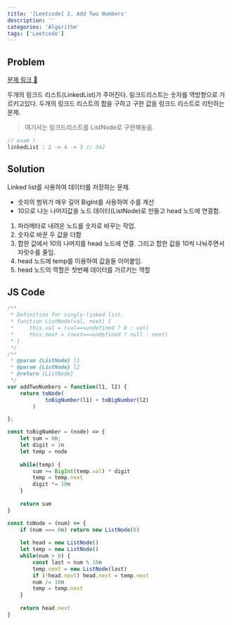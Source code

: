```yaml
---
title: '[Leetcode] 2. Add Two Numbers'
description: ''
categories: 'Algorithm'
tags: ['Leetcode']
---
```


## Problem

[문제 링크 🔗](https://leetcode.com/problems/add-two-numbers/)

두개의 링크드 리스트(LinkedList)가 주어진다. 
링크드리스트는 숫자를 역방향으로 가르키고있다.
두개의 링크드 리스트의 합을 구하고 구한 값을 링크드 리스트로 리턴하는 문제.

> 여기서는 링크드리스트를 ListNode로 구현해놓음.

```js
// exam )
linkedList : 2 -> 4 -> 3 // 342
```

## Solution

Linked list를 사용하여 데이터를 저장하는 문제.

- 숫자의 범위가 매우 길어 BigInt를 사용하여 수를 계산
- 10으로 나눈 나머지값을 노드 데이터(ListNode)로 만들고 head 노드에 연결함. 

1. 파라메타로 내려온 노드를 숫자로 바꾸는 작업.
2. 숫자로 바꾼 두 값을 더함
3. 합한 값에서 10의 나머지를 head 노드에 연결. 그리고 합한 값을 10씩 나눠주면서 자릿수를 줄임.
4. head 노드에 temp를 이용하여 값을들 이어붙임.
5. head 노드의 역할은 첫번째 데이터를 가르키는 역할

## JS Code

```javascript
/**
 * Definition for singly-linked list.
 * function ListNode(val, next) {
 *     this.val = (val===undefined ? 0 : val)
 *     this.next = (next===undefined ? null : next)
 * }
 */
/**
 * @param {ListNode} l1
 * @param {ListNode} l2
 * @return {ListNode}
 */
var addTwoNumbers = function(l1, l2) {
    return toNode(
            toBigNumber(l1) + toBigNumber(l2)
        )

};

const toBigNumber = (node) => {
    let sum = 0n;
    let digit = 1n
    let temp = node
    
    while(temp) {
        sum += BigInt(temp.val) * digit
        temp = temp.next
        digit *= 10n
    }
    
    return sum
}

const toNode = (num) => {
    if (num === 0n) return new ListNode(0)
    
    let head = new ListNode()
    let temp = new ListNode()
    while(num > 0) {
        const last = num % 10n
        temp.next = new ListNode(last)
        if (!head.next) head.next = temp.next
        num /= 10n
        temp = temp.next
    }
    
    return head.next
}
```
